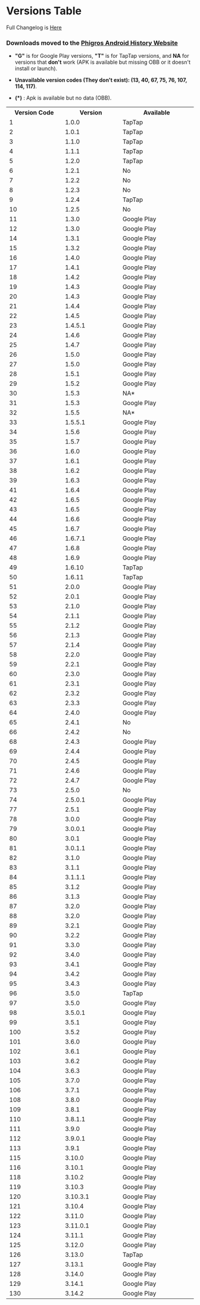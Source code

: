 # Versions Table

Full Changelog is [Here](Changelog.md)

### **Downloads moved to the [Phigros Android History Website](https://phigros.lolmam.top)**

- **"G"** is for Google Play versions, **"T"** is for TapTap versions, and **NA** for versions that **don't** work (APK is available but missing OBB or it doesn't install or launch).

- **Unavailable version codes (They don't exist): (13, 40, 67, 75, 76, 107, 114, 117)**.

- **(\*)** : Apk is available but no data (OBB). 

<table style="width:100%;">
<tbody>
		<tr>
			<th width="15%">Version Code</th>
			<th width="15%">Version</th>
			<th width="20%">Available</th>
		</tr>
		<tr>
			<td>1</td>
			<td>1.0.0</td>
			<td>TapTap</td>
		</tr>
		<tr>
			<td>2</td>
			<td>1.0.1</td>
			<td>TapTap</td>
		</tr>
		<tr>
			<td>3</td>
			<td>1.1.0</td>
			<td>TapTap</td>
		</tr>
		<tr>
			<td>4</td>
			<td>1.1.1</td>
			<td>TapTap</td>
		</tr>
		<tr>
			<td>5</td>
			<td>1.2.0</td>
			<td>TapTap</td>
		</tr>
		<tr>
			<td>6</td>
			<td>1.2.1</td>
			<td>No</td>
			</tr>
		<tr>
			<td>7</td>
			<td>1.2.2</td>
			<td>No</td>
			</tr>
		<tr>
			<td>8</td>
			<td>1.2.3</td>
			<td>No</td>
			</tr>
		<tr>
			<td>9</td>
			<td>1.2.4</td>
			<td>TapTap</td>
			</tr>
		<tr>
			<td>10</td>
			<td>1.2.5</td>
			<td>No</td>
			</tr>
		<tr>
			<td>11</td>
			<td>1.3.0</td>
			<td>Google Play</td>
			</tr>
		<tr>
			<td>12</td>
			<td>1.3.0</td>
			<td>Google Play</td>
			</tr>
		<tr>
			<td>14</td>
			<td>1.3.1</td>
			<td>Google Play</td>
			</tr>
		<tr>
			<td>15</td>
			<td>1.3.2</td>
			<td>Google Play</td>
			</tr>
		<tr>
			<td>16</td>
			<td>1.4.0</td>
			<td>Google Play</td>
			</tr>
		<tr>
			<td>17</td>
			<td>1.4.1</td>
			<td>Google Play</td>
			</tr>
		<tr>
			<td>18</td>
			<td>1.4.2</td>
			<td>Google Play</td>
			</tr>
		<tr>
			<td>19</td>
			<td>1.4.3</td>
			<td>Google Play</td>
			</tr>
		<tr>
			<td>20</td>
			<td>1.4.3</td>
			<td>Google Play</td>
			</tr>
		<tr>
			<td>21</td>
			<td>1.4.4</td>
			<td>Google Play</td>
			</tr>
		<tr>
			<td>22</td>
			<td>1.4.5</td>
			<td>Google Play</td>
			</tr>
		<tr>
			<td>23</td>
			<td>1.4.5.1</td>
			<td>Google Play</td>
			</tr>
		<tr>
			<td>24</td>
			<td>1.4.6</td>
			<td>Google Play</td>
			</tr>
		<tr>
			<td>25</td>
			<td>1.4.7</td>
			<td>Google Play</td>
			</tr>
		<tr>
			<td>26</td>
			<td>1.5.0</td>
			<td>Google Play</td>
			</tr>
		<tr>
			<td>27</td>
			<td>1.5.0</td>
			<td>Google Play</td>
			</tr>
		<tr>
			<td>28</td>
			<td>1.5.1</td>
			<td>Google Play</td>
			</tr>
		<tr>
			<td>29</td>
			<td>1.5.2</td>
			<td>Google Play</td>
			</tr>
		<tr>
			<td>30</td>
			<td>1.5.3</td>
			<td>NA*</td>
			</tr>
		<tr>
			<td>31</td>
			<td>1.5.3</td>
			<td>Google Play</td>
			</tr>
		<tr>
			<td>32</td>
			<td>1.5.5</td>
			<td>NA*</td>
			</tr>
		<tr>
			<td>33</td>
			<td>1.5.5.1</td>
			<td>Google Play</td>
			</tr>
		<tr>
			<td>34</td>
			<td>1.5.6</td>
			<td>Google Play</td>
			</tr>
		<tr>
			<td>35</td>
			<td>1.5.7</td>
			<td>Google Play</td>
			</tr>
		<tr>
			<td>36</td>
			<td>1.6.0</td>
			<td>Google Play</td>
			</tr>
		<tr>
			<td>37</td>
			<td>1.6.1</td>
			<td>Google Play</td>
			</tr>
		<tr>
			<td>38</td>
			<td>1.6.2</td>
			<td>Google Play</td>
			</tr>
		<tr>
			<td>39</td>
			<td>1.6.3</td>
			<td>Google Play</td>
			</tr>
		<tr>
			<td>41</td>
			<td>1.6.4</td>
			<td>Google Play</td>
			</tr>
		<tr>
			<td>42</td>
			<td>1.6.5</td>
			<td>Google Play</td>
			</tr>
		<tr>
			<td>43</td>
			<td>1.6.5</td>
			<td>Google Play</td>
			</tr>
		<tr>
			<td>44</td>
			<td>1.6.6</td>
			<td>Google Play</td>
			</tr>
		<tr>
			<td>45</td>
			<td>1.6.7</td>
			<td>Google Play</td>
			</tr>
		<tr>
			<td>46</td>
			<td>1.6.7.1</td>
			<td>Google Play</td>
			</tr>
		<tr>
			<td>47</td>
			<td>1.6.8</td>
			<td>Google Play</td>
			</tr>
		<tr>
			<td>48</td>
			<td>1.6.9</td>
			<td>Google Play</td>
			</tr>
		<tr>
			<td>49</td>
			<td>1.6.10</td>
			<td>TapTap</td>
		</tr>
		<tr>
			<td>50</td>
			<td>1.6.11</td>
			<td>TapTap</td>
		</tr>
		<tr>
			<td>51</td>
			<td>2.0.0</td>
			<td>Google Play</td>
		</tr>
		<tr>
			<td>52</td>
			<td>2.0.1</td>
			<td>Google Play</td>
		</tr>
		<tr>
			<td>53</td>
			<td>2.1.0</td>
			<td>Google Play</td>
		</tr>
		<tr>
			<td>54</td>
			<td>2.1.1</td>
			<td>Google Play</td>
		</tr>
		<tr>
			<td>55</td>
			<td>2.1.2</td>
			<td>Google Play</td>
		</tr>
		<tr>
			<td>56</td>
			<td>2.1.3</td>
			<td>Google Play</td>
		</tr>
		<tr>
			<td>57</td>
			<td>2.1.4</td>
			<td>Google Play</td>
		</tr>
		<tr>
			<td>58</td>
			<td>2.2.0</td>
			<td>Google Play</td>
		</tr>
		<tr>
			<td>59</td>
			<td>2.2.1</td>
			<td>Google Play</td>
		</tr>
		<tr>
			<td>60</td>
			<td>2.3.0</td>
			<td>Google Play</td>
		</tr>
		<tr>
			<td>61</td>
			<td>2.3.1</td>
			<td>Google Play</td>
		</tr>
		<tr>
			<td>62</td>
			<td>2.3.2</td>
			<td>Google Play</td>
		</tr>
		<tr>
			<td>63</td>
			<td>2.3.3</td>
			<td>Google Play</td>
		</tr>
		<tr>
			<td>64</td>
			<td>2.4.0</td>
			<td>Google Play</td>
		</tr>
		<tr>
			<td>65</td>
			<td>2.4.1</td>
			<td>No</td>
		</tr>
		<tr>
			<td>66</td>
			<td>2.4.2</td>
			<td>No</td>
		</tr>
		<tr>
			<td>68</td>
			<td>2.4.3</td>
			<td>Google Play</td>
		</tr>
		<tr>
			<td>69</td>
			<td>2.4.4</td>
			<td>Google Play</td>
		</tr>
		<tr>
			<td>70</td>
			<td>2.4.5</td>
			<td>Google Play</td>
		</tr>
		<tr>
			<td>71</td>
			<td>2.4.6</td>
			<td>Google Play</td>
		</tr>
		<tr>
			<td>72</td>
			<td>2.4.7</td>
			<td>Google Play</td>
		</tr>
		<tr>
			<td>73</td>
			<td>2.5.0</td>
			<td>No</td>
		</tr>
		<tr>
			<td>74</td>
			<td>2.5.0.1</td>
			<td>Google Play</td>
		</tr>
		<tr>
			<td>77</td>
			<td>2.5.1</td>
			<td>Google Play</td>
		</tr>
		<tr>
			<td>78</td>
			<td>3.0.0</td>
			<td>Google Play</td>
		</tr>
		<tr>
			<td>79</td>
			<td>3.0.0.1</td>
			<td>Google Play</td>
		</tr>
		<tr>
			<td>80</td>
			<td>3.0.1</td>
			<td>Google Play</td>
		</tr>
		<tr>
			<td>81</td>
			<td>3.0.1.1</td>
			<td>Google Play</td>
		</tr>
		<tr>
			<td>82</td>
			<td>3.1.0</td>
			<td>Google Play</td>
		</tr>
		<tr>
			<td>83</td>
			<td>3.1.1</td>
			<td>Google Play</td>
		</tr>
		<tr>
			<td>84</td>
			<td>3.1.1.1</td>
			<td>Google Play</td>
		</tr>
		<tr>
			<td>85</td>
			<td>3.1.2</td>
			<td>Google Play</td>
		</tr>
		<tr>
			<td>86</td>
			<td>3.1.3</td>
			<td>Google Play</td>
		</tr>
		<tr>
			<td>87</td>
			<td>3.2.0</td>
			<td>Google Play</td>
		</tr>
		<tr>
			<td>88</td>
			<td>3.2.0</td>
			<td>Google Play</td>
		</tr>
		<tr>
			<td>89</td>
			<td>3.2.1</td>
			<td>Google Play</td>
		</tr>
		<tr>
			<td>90</td>
			<td>3.2.2</td>
			<td>Google Play</td>
		</tr>
		<tr>
			<td>91</td>
			<td>3.3.0</td>
			<td>Google Play</td>
		</tr>
		<tr>
			<td>92</td>
			<td>3.4.0</td>
			<td>Google Play</td>
		</tr>
		<tr>
			<td>93</td>
			<td>3.4.1</td>
			<td>Google Play</td>
		</tr>
		<tr>
			<td>94</td>
			<td>3.4.2</td>
			<td>Google Play</td>
		</tr>
		<tr>
			<td>95</td>
			<td>3.4.3</td>
			<td>Google Play</td>
		</tr>
		<tr>
			<td>96</td>
			<td>3.5.0</td>
			<td>TapTap</td>
		</tr>
		<tr>
			<td>97</td>
			<td>3.5.0</td>
			<td>Google Play</td>
		</tr>
		<tr>
			<td>98</td>
			<td>3.5.0.1</td>
			<td>Google Play</td>
		</tr>
		<tr>
			<td>99</td>
			<td>3.5.1</td>
			<td>Google Play</td>
		</tr>
		<tr>
			<td>100</td>
			<td>3.5.2</td>
			<td>Google Play</td>
		</tr>
		<tr>
			<td>101</td>
			<td>3.6.0</td>
			<td>Google Play</td>
		</tr>
		<tr>
			<td>102</td>
			<td>3.6.1</td>
			<td>Google Play</td>
		</tr>
		<tr>
			<td>103</td>
			<td>3.6.2</td>
			<td>Google Play</td>
		</tr>
		<tr>
			<td>104</td>
			<td>3.6.3</td>
			<td>Google Play</td>
		</tr>
		<tr>
			<td>105</td>
			<td>3.7.0</td>
			<td>Google Play</td>
		</tr>
		<tr>
			<td>106</td>
			<td>3.7.1</td>
			<td>Google Play</td>
		</tr>
		<tr>
			<td>108</td>
			<td>3.8.0</td>
			<td>Google Play</td>
		</tr>
		<tr>
			<td>109</td>
			<td>3.8.1</td>
			<td>Google Play</td>
		</tr>
		<tr>
			<td>110</td>
			<td>3.8.1.1</td>
			<td>Google Play</td>
		</tr>
		<tr>
			<td>111</td>
			<td>3.9.0</td>
			<td>Google Play</td>
		</tr>
		<tr>
			<td>112</td>
			<td>3.9.0.1</td>
			<td>Google Play</td>
		</tr>
		<tr>
			<td>113</td>
			<td>3.9.1</td>
			<td>Google Play</td>
		</tr>
		<tr>
			<td>115</td>
			<td>3.10.0</td>
			<td>Google Play</td>
		</tr>
		<tr>
			<td>116</td>
			<td>3.10.1</td>
			<td>Google Play</td>
		</tr>
		<tr>
			<td>118</td>
			<td>3.10.2</td>
			<td>Google Play</td>
		</tr>
		<tr>
			<td>119</td>
			<td>3.10.3</td>
			<td>Google Play</td>
		</tr>
		<tr>
			<td>120</td>
			<td>3.10.3.1</td>
			<td>Google Play</td>
		</tr>
		<tr>
			<td>121</td>
			<td>3.10.4</td>
			<td>Google Play</td>
		</tr>
		<tr>
			<td>122</td>
			<td>3.11.0</td>
			<td>Google Play</td>
		</tr>
		<tr>
			<td>123</td>
			<td>3.11.0.1</td>
			<td>Google Play</td>
		</tr>
		<tr>
			<td>124</td>
			<td>3.11.1</td>
			<td>Google Play</td>
		</tr>
		<tr>
			<td>125</td>
			<td>3.12.0</td>
			<td>Google Play</td>
		</tr>
		<tr>
			<td>126</td>
			<td>3.13.0</td>
			<td>TapTap</td>
		</tr>
		<tr>
			<td>127</td>
			<td>3.13.1</td>
			<td>Google Play</td>
		</tr>
		<tr>
			<td>128</td>
			<td>3.14.0</td>
			<td>Google Play</td>
		</tr>
		<tr>
			<td>129</td>
			<td>3.14.1</td>
			<td>Google Play</td>
		</tr>
		<tr>
			<td>130</td>
			<td>3.14.2</td>
			<td>Google Play</td>
		</tr>
	</tbody>
</table>
